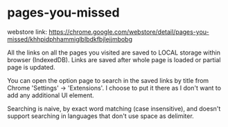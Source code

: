 # pages-you-missed

webstore link: https://chrome.google.com/webstore/detail/pages-you-missed/khhpidphhammiglblbdkfbjlejjmbobg

All the links on all the pages you visited are saved to LOCAL storage
within browser (IndexedDB).
Links are saved after whole page is loaded or partial page is updated.

You can open the option page to search in the saved links by title
from Chrome 'Settings' -> 'Extensions'. I choose to put it there as I
don't want to add any additional UI element.

Searching is naive, by exact word matching (case insensitive), and
doesn't support searching in languages that don't use space as
delimiter.
